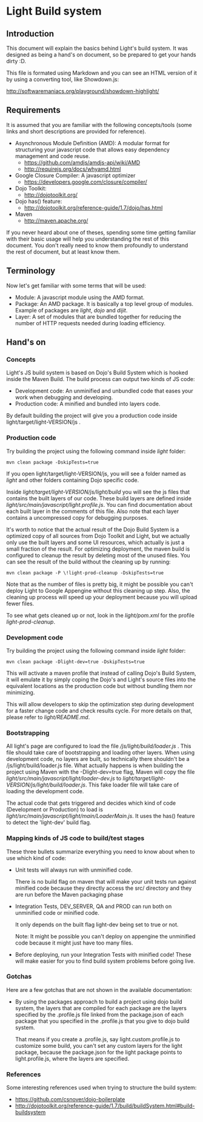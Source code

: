 # Light Build system

## Introduction

This document will explain the basics behind Light's build system.
It was designed as being a hand's on document, so be prepared to get your hands dirty :D.

This file is formated using Markdown and you can see an HTML version
of it by using a converting tool, like Showdown.js:

<http://softwaremaniacs.org/playground/showdown-highlight/>

## Requirements

It is assumed that you are familiar with the following concepts/tools
(some links and short descriptions are provided for reference).

*   Asynchronous Module Definition (AMD): A modular format for structuring your javascript code
    that allows easy dependency management and code reuse.
    * <https://github.com/amdjs/amdjs-api/wiki/AMD>
    * <http://requirejs.org/docs/whyamd.html>
*   Google Closure Compiler: A javascript optimizer
    * <https://developers.google.com/closure/compiler/>
*   Dojo Toolkit: 
    * <http://dojotoolkit.org/>
*   Dojo has() feature:
    * <http://dojotoolkit.org/reference-guide/1.7/dojo/has.html>
*   Maven
    * <http://maven.apache.org/>

If you never heard about one of theses, spending some time getting familiar with their basic
usage will help you understanding the rest of this document. You don't really need to know
them profoundly to understand the rest of document, but at least know them.

## Terminology

Now let's get familiar with some terms that will be used:

*   Module: A javascript module using the AMD format.
*   Package: An AMD package. It is basically a top level group of modules. Example of packages
    are *light*, *dojo* and *dijit*.
*   Layer: A set of modules that are bundled together for reducing the number of HTTP requests
    needed during loading efficiency.

## Hand's on

### Concepts

Light's JS build system is based on Dojo's Build System which is hooked inside the Maven Build.
The build process can output two kinds of JS code:

*   Development code: An unminified and unbundled code that eases your work when debugging
    and developing.
*   Production code: A minified and bundled into layers code.

By default building the project will give you a production code inside
light/target/light-VERSION/js .

### Production code

Try building the project using the following command inside *light* folder:

    mvn clean package -DskipTests=true

If you open light/target/light-VERSION/js, you will see a folder named as *light* and other
folders containing Dojo specific code.

Inside *light/target/light-VERSION/js/light/build* you will see the js files that contains the
built layers of our code. These build layers are defined inside 
*light/src/main/javascript/light.profile.js*. You can find documentation about each built layer
in the comments of this file. Also note that each layer contains a uncompressed copy for
debugging purposes.

It's worth to notice that the actual result of the Dojo Build System is a optimized copy of all
sources from Dojo Toolkit and Light, but we actually only use the built layers and some
UI resources, which actually is just a small fraction of the result. For optimizing deployment, 
the maven build is configured to cleanup the result by deleting most of the unused files.
You can see the result of the build without the cleaning up by running:

    mvn clean package -P \!light-prod-cleanup -DskipTests=true

Note that as the number of files is pretty big, it might be possible you can't deploy Light
to Google Appengine without this cleaning up step. Also, the cleaning up process will speed up
your deployment because you will upload fewer files.

To see what gets cleaned up or not, look in the *light/pom.xml* for the profile
*light-prod-cleanup*.

### Development code

Try building the project using the following command inside *light* folder:

    mvn clean package -Dlight-dev=true -DskipTests=true

This will activate a maven profile that instead of calling Dojo's Build System, it will
emulate it by simply coping the Dojo's and Light's source files into the equivalent locations
as the production code but without bundling them nor minimizing.

This will allow developers to skip the optimization step during development for a faster
change code and check results cycle.
For more details on that, please refer to *light/README.md*.

### Bootstrapping

All light's page are configured to load the file */js/light/build/loader.js* . This file
should take care of bootstrapping and loading other layers. When using development code,
no layers are built, so technically there shouldn't be a /js/light/build/loader.js file.
What actually happens is when building the project using Maven with the -Dlight-dev=true
flag, Maven will copy the file *light/src/main/javascript/light/loader-dev.js*
to *light/target/light-VERSION/js/light/build/loader.js*. This fake loader file will
take care of loading the development code.

The actual code that gets triggered and decides which kind of code (Development or Production)
to load is *light/src/main/javascript/light/main/LoaderMain.js*. It uses the has() feature
to detect the 'light-dev' build flag.

### Mapping kinds of JS code to build/test stages

These three bullets summarize everything you need to know about when to use which kind of code:

*   Unit tests will always run with unminified code.
    
    There is no build flag on maven that will make your unit tests
    run against minified code because they directly access the src/ directory 
    and they are run before the Maven packaging phase

*   Integration Tests, DEV_SERVER, QA and PROD can run both on unminified code or minified code.
    
    It only depends on the built flag light-dev being set to true or not.
        
    Note: It might be possible you can't deploy on appengine the unminified code because
    it might just have too many files.

*   Before deploying, run your Integration Tests with minified code!
    These will make easier for you to find build system problems before going live.

### Gotchas

Here are a few gotchas that are not shown in the available documentation:

*   By using the packages approach to build a project using dojo build system, the layers that
    are compiled for each package are the layers specified by the .profile.js file linked from
    the package.json of each package that you specified in the .profile.js that you give to
    dojo build system. 
    
    That means if you create a .profile.js, say light.custom.profile.js to customize some build,
    you can't set any custom layers for the light package, because the package.json for the light
    package points to light.profile.js, where the layers are specified.

### References

Some interesting references used when trying to structure the build system:

* <https://github.com/csnover/dojo-boilerplate>
* <http://dojotoolkit.org/reference-guide/1.7/build/buildSystem.html#build-buildsystem>

